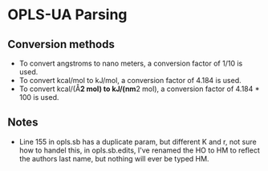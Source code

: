 # OPLS-UA Parsing

## Conversion methods
* To convert angstroms to nano meters, a conversion factor of 1/10 is used.
* To convert kcal/mol to kJ/mol, a conversion factor of 4.184 is used.
* To convert kcal/(Å**2 mol) to kJ/(nm**2 mol), a conversion factor of 4.184 * 100 is used.

## Notes
* Line 155 in opls.sb has a duplicate param, but different K and r, not sure how to handel this, 
in opls.sb.edits, I've renamed the HO to HM to reflect the authors last name, but nothing will ever
be typed HM. 
